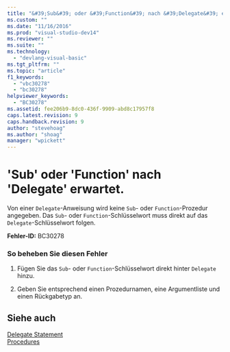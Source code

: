 ```yaml
---
title: "&#39;Sub&#39; oder &#39;Function&#39; nach &#39;Delegate&#39; erwartet. | Microsoft Docs"
ms.custom: ""
ms.date: "11/16/2016"
ms.prod: "visual-studio-dev14"
ms.reviewer: ""
ms.suite: ""
ms.technology: 
  - "devlang-visual-basic"
ms.tgt_pltfrm: ""
ms.topic: "article"
f1_keywords: 
  - "vbc30278"
  - "bc30278"
helpviewer_keywords: 
  - "BC30278"
ms.assetid: fee206b9-8dc0-436f-9909-abd8c17957f8
caps.latest.revision: 9
caps.handback.revision: 9
author: "stevehoag"
ms.author: "shoag"
manager: "wpickett"
---
```

# &#39;Sub&#39; oder &#39;Function&#39; nach &#39;Delegate&#39; erwartet.
Von einer `Delegate`\-Anweisung wird keine `Sub`\- oder `Function`\-Prozedur angegeben. Das `Sub`\- oder `Function`\-Schlüsselwort muss direkt auf das `Delegate`\-Schlüsselwort folgen.  
  
 **Fehler\-ID:** BC30278  
  
### So beheben Sie diesen Fehler  
  
1.  Fügen Sie das `Sub`\- oder `Function`\-Schlüsselwort direkt hinter `Delegate` hinzu.  
  
2.  Geben Sie entsprechend einen Prozedurnamen, eine Argumentliste und einen Rückgabetyp an.  
  
## Siehe auch  
 [Delegate Statement](../../visual-basic/language-reference/statements/delegate-statement.md)   
 [Procedures](../../visual-basic/programming-guide/language-features/procedures/index.md)